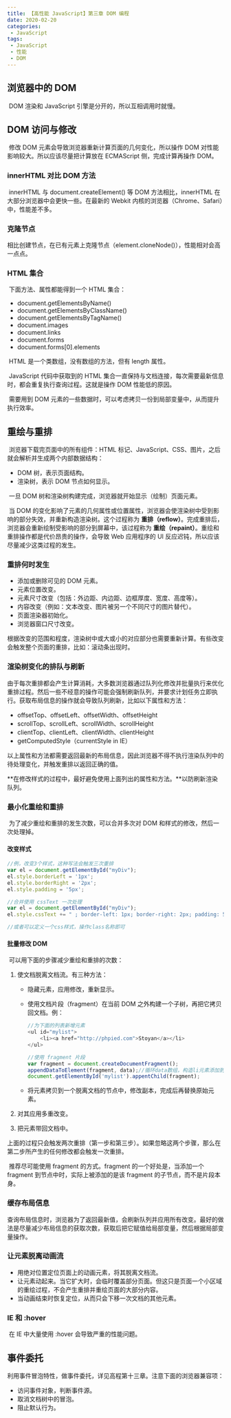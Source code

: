 ```yaml
---
title: 【高性能 JavaScript】第三章 DOM 编程
date: 2020-02-20
categories:
 - JavaScript
tags:
 - JavaScript
 - 性能
 - DOM
---
```


## 浏览器中的 DOM

​		DOM 渲染和 JavaScript 引擎是分开的，所以互相调用时就慢。

## DOM 访问与修改

​		修改 DOM 元素会导致浏览器重新计算页面的几何变化，所以操作 DOM 对性能影响较大。所以应该尽量把计算放在 ECMAScript 侧，完成计算再操作 DOM。

### innerHTML 对比 DOM 方法

​		innerHTML 与 document.createElement() 等 DOM 方法相比，innerHTML 在大部分浏览器中会更快一些。在最新的 Webkit 内核的浏览器（Chrome、Safari）中，性能差不多。

### 克隆节点

​		相比创建节点，在已有元素上克隆节点（element.cloneNode()），性能相对会高一点点。

### HTML 集合

​		下面方法、属性都能得到一个 HTML 集合：

- document.getElementsByName()
- document.getElementsByClassName()
- document.getElementsByTagName()
- document.images
- document.links
- document.forms
- document.forms[0].elements

​        HTML 是一个类数组，没有数组的方法，但有 length 属性。

​		JavaScript 代码中获取到的 HTML 集合一直保持与文档连接，每次需要最新信息时，都会重复执行查询过程。这就是操作 DOM 性能低的原因。

​		需要用到 DOM 元素的一些数据时，可以考虑拷贝一份到局部变量中，从而提升执行效率。



## 重绘与重排

​		浏览器下载完页面中的所有组件：HTML 标记、JavaScript、CSS、图片，之后就会解析并生成两个内部数据结构：

- DOM 树，表示页面结构。
- 渲染树，表示 DOM 节点如何显示。

​        一旦 DOM 树和渲染树构建完成，浏览器就开始显示（绘制）页面元素。

​		当 DOM 的变化影响了元素的几何属性或位置属性，浏览器会使渲染树中受到影响的部分失效，并重新构造渲染树。这个过程称为 **重排（reflow）**。完成重排后，浏览器会重新绘制受影响的部分到屏幕中，该过程称为 **重绘（repaint）**。重绘和重排操作都是代价昂贵的操作，会导致 Web 应用程序的 UI 反应迟钝，所以应该尽量减少这类过程的发生。

### 重排何时发生

- 添加或删除可见的 DOM 元素。
- 元素位置改变。
- 元素尺寸改变（包括：外边距、内边距、边框厚度、宽度、高度等）。
- 内容改变（例如：文本改变、图片被另一个不同尺寸的图片替代）。
- 页面渲染器初始化。
- 浏览器窗口尺寸改变。

​        根据改变的范围和程度，渲染树中或大或小的对应部分也需要重新计算。有些改变会触发整个页面的重排，比如：滚动条出现时。

### 渲染树变化的排队与刷新

​		由于每次重排都会产生计算消耗，大多数浏览器通过队列化修改并批量执行来优化重排过程。然后一些不经意的操作可能会强制刷新队列，并要求计划任务立即执行。获取布局信息的操作就会导致队列刷新，比如以下属性和方法：

- offsetTop、offsetLeft、offsetWidth、offsetHeight
- scrollTop、scrollLeft、scrollWidth、scrollHeight
- clientTop、clientLeft、clientWidth、clientHeight
- getComputedStyle（currentStyle in IE）

​        以上属性和方法都需要返回最新的布局信息，因此浏览器不得不执行渲染队列中的待处理变化，并触发重排以返回正确的值。

​		**在修改样式的过程中，最好避免使用上面列出的属性和方法。**以防刷新渲染队列。

### 最小化重绘和重排

​		为了减少重绘和重排的发生次数，可以合并多次对 DOM 和样式的修改，然后一次处理掉。

#### 改变样式

```javascript
//例，改变3个样式，这种写法会触发三次重排
var el = document.getElementById("myDiv");
el.style.borderLeft = '1px';
el.style.borderRight = '2px';
el.style.padding = '5px';

//合并使用 cssText 一次处理
var el = document.getElementById("myDiv");
el.style.cssText += " ; border-left: 1px; border-right: 2px; padding: 5px;";

//或者可以定义一个css样式，操作class名称即可
```

#### 批量修改 DOM

​		可以用下面的步骤减少重绘和重排的次数：

1. 使文档脱离文档流。有三种方法：

    - 隐藏元素，应用修改，重新显示。

    - 使用文档片段（fragment）在当前 DOM 之外构建一个子树，再把它拷贝回文档。例：

        ```javascript
        //为下面的列表新增元素
        <ul id="mylist">
        	<li><a href="http://phpied.com">Stoyan</a></li>    
        </ul>
        
        //使用 fragment 片段
        var fragment = document.createDocumentFragment();
        appendDataToElement(fragment, data);//循环data数组，构造li元素添加到 fragment 中
        document.getElementById('mylist').appentChild(fragment);
        ```

    - 将元素拷贝到一个脱离文档的节点中，修改副本，完成后再替换原始元素。

2. 对其应用多重改变。

3. 把元素带回文档中。

​        上面的过程只会触发两次重排（第一步和第三步）。如果忽略这两个步骤，那么在第二步所产生的任何修改都会触发一次重排。

​		推荐尽可能使用 fragment 的方式。fragment 的一个好处是，当添加一个 fragment 到节点中时，实际上被添加的是该 fragment 的子节点，而不是片段本身。

### 缓存布局信息

​		查询布局信息时，浏览器为了返回最新值，会刷新队列并应用所有改变。最好的做法是尽量减少布局信息的获取次数，获取后把它赋值给局部变量，然后根据局部变量操作。

### 让元素脱离动画流

- 用绝对位置定位页面上的动画元素，将其脱离文档流。
- 让元素动起来。当它扩大时，会临时覆盖部分页面。但这只是页面一个小区域的重绘过程，不会产生重排并重绘页面的大部分内容。
- 当动画结束时恢复定位，从而只会下移一次文档的其他元素。

### IE 和 :hover

​		在 IE 中大量使用 :hover 会导致严重的性能问题。



## 事件委托

​		利用事件冒泡特性，做事件委托，详见高程第十三章。注意下面的浏览器兼容项：

- 访问事件对象，判断事件源。
- 取消文档树中的冒泡。
- 阻止默认行为。